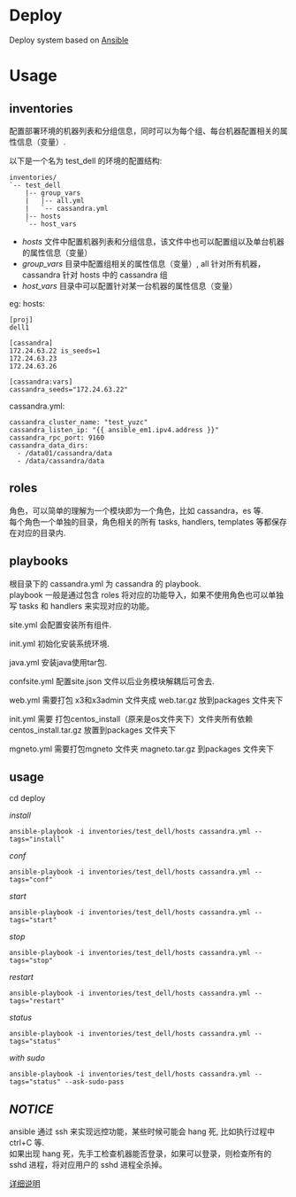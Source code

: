 
# Deploy

Deploy system based on [Ansible](http://docs.ansible.com/ansible/)


# Usage

## inventories

配置部署环境的机器列表和分组信息，同时可以为每个组、每台机器配置相关的属性信息（变量）.  

以下是一个名为 test_dell 的环境的配置结构:
```
inventories/
`-- test_dell
    |-- group_vars
    |   |-- all.yml
    |   `-- cassandra.yml
    |-- hosts
    `-- host_vars
```

+ *hosts* 文件中配置机器列表和分组信息，该文件中也可以配置组以及单台机器的属性信息（变量）
+ *group_vars* 目录中配置组相关的属性信息（变量）, all 针对所有机器，cassandra 针对 hosts 中的 cassandra 组
+ *host_vars* 目录中可以配置针对某一台机器的属性信息（变量）

eg:
hosts:
```
[proj]
dell1

[cassandra]
172.24.63.22 is_seeds=1
172.24.63.23
172.24.63.26

[cassandra:vars]
cassandra_seeds="172.24.63.22"
```

cassandra.yml:
```
cassandra_cluster_name: "test_yuzc"
cassandra_listen_ip: "{{ ansible_em1.ipv4.address }}"
cassandra_rpc_port: 9160
cassandra_data_dirs:
  - /data01/cassandra/data
  - /data/cassandra/data
```


## roles

角色，可以简单的理解为一个模块即为一个角色，比如 cassandra，es 等.  
每个角色一个单独的目录，角色相关的所有 tasks, handlers, templates 等都保存在对应的目录内.


## playbooks

根目录下的 cassandra.yml 为 cassandra 的 playbook.  
playbook 一般是通过包含 roles 将对应的功能导入，如果不使用角色也可以单独写 tasks 和 handlers 来实现对应的功能。


site.yml 会配置安装所有组件.

init.yml 初始化安装系统环境.

java.yml 安装java使用tar包.

confsite.yml 配置site.json 文件以后业务模块解耦后可舍去.

web.yml 需要打包 x3和x3admin 文件夹成 web.tar.gz 放到packages 文件夹下

init.yml 需要 打包centos_install（原来是os文件夹下）文件夹所有依赖 centos_install.tar.gz 放置到packages 文件夹下

mgneto.yml 需要打包mgneto 文件夹 magneto.tar.gz 到packages 文件夹下


## usage

cd deploy

*install*
```
ansible-playbook -i inventories/test_dell/hosts cassandra.yml --tags="install"
```

*conf*
```
ansible-playbook -i inventories/test_dell/hosts cassandra.yml --tags="conf"
```

*start*
```
ansible-playbook -i inventories/test_dell/hosts cassandra.yml --tags="start"
```

*stop*
```
ansible-playbook -i inventories/test_dell/hosts cassandra.yml --tags="stop"
```

*restart*
```
ansible-playbook -i inventories/test_dell/hosts cassandra.yml --tags="restart"
```

*status*
```
ansible-playbook -i inventories/test_dell/hosts cassandra.yml --tags="status"
```
*with sudo*
```
ansible-playbook -i inventories/test_dell/hosts cassandra.yml --tags="status" --ask-sudo-pass
```
## *NOTICE*

ansible 通过 ssh 来实现远控功能，某些时候可能会 hang 死, 比如执行过程中 ctrl+C 等.  
如果出现 hang 死，先手工检查机器能否登录，如果可以登录，则检查所有的 sshd 进程，将对应用户的 sshd 进程全杀掉。  


[详细说明](http://wiki.clueos.cn/pages/viewpage.action?pageId=985212)
